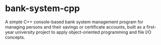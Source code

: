# bank-system-cpp
A simple C++ console-based bank system management program for managing persons and their savings or certificate accounts, built as a first-year university project to apply object-oriented programming and file I/O concepts.
